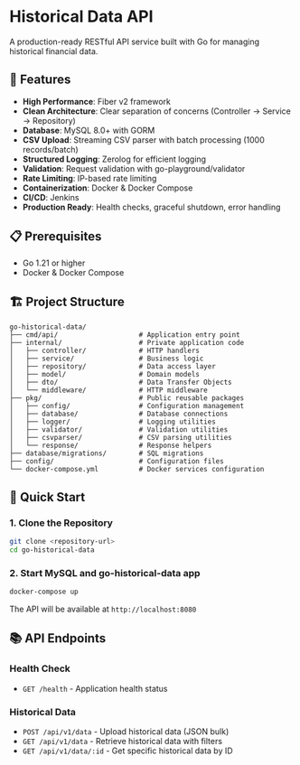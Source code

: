 # Historical Data API

A production-ready RESTful API service built with Go for managing historical financial data.

## 🚀 Features

- **High Performance**: Fiber v2 framework
- **Clean Architecture**: Clear separation of concerns (Controller → Service → Repository)
- **Database**: MySQL 8.0+ with GORM
- **CSV Upload**: Streaming CSV parser with batch processing (1000 records/batch)
- **Structured Logging**: Zerolog for efficient logging
- **Validation**: Request validation with go-playground/validator
- **Rate Limiting**: IP-based rate limiting
- **Containerization**: Docker & Docker Compose
- **CI/CD**: Jenkins
- **Production Ready**: Health checks, graceful shutdown, error handling

## 📋 Prerequisites
- Go 1.21 or higher
- Docker & Docker Compose

## 🏗️ Project Structure

```
go-historical-data/
├── cmd/api/                    # Application entry point
├── internal/                   # Private application code
│   ├── controller/             # HTTP handlers
│   ├── service/                # Business logic
│   ├── repository/             # Data access layer
│   ├── model/                  # Domain models
│   ├── dto/                    # Data Transfer Objects
│   └── middleware/             # HTTP middleware
├── pkg/                        # Public reusable packages
│   ├── config/                 # Configuration management
│   ├── database/               # Database connections
│   ├── logger/                 # Logging utilities
│   ├── validator/              # Validation utilities
│   ├── csvparser/              # CSV parsing utilities
│   └── response/               # Response helpers
├── database/migrations/        # SQL migrations
├── config/                     # Configuration files
└── docker-compose.yml          # Docker services configuration
```

## 🚦 Quick Start

### 1. Clone the Repository

```bash
git clone <repository-url>
cd go-historical-data
```

### 2. Start MySQL and go-historical-data app

```bash
docker-compose up
```

The API will be available at `http://localhost:8080`

## 📚 API Endpoints

### Health Check
- `GET /health` - Application health status

### Historical Data
- `POST /api/v1/data` - Upload historical data (JSON bulk)
- `GET /api/v1/data` - Retrieve historical data with filters
- `GET /api/v1/data/:id` - Get specific historical data by ID

